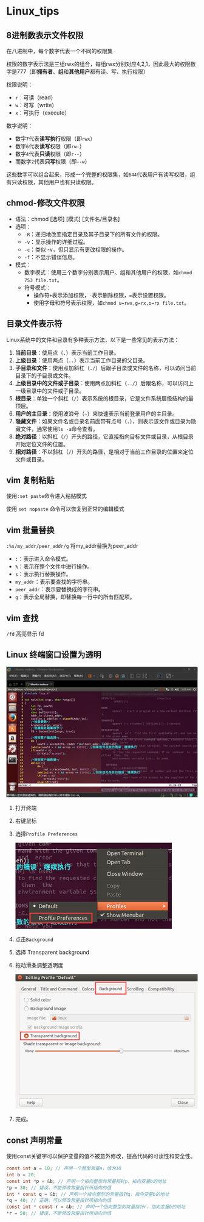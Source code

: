 # Linux_tips

## 8进制数表示文件权限

在八进制中，每个数字代表一个不同的权限集

权限的数字表示法是三组rwx的组合，每组rwx分别对应4,2,1，因此最大的权限数字是777（即**拥有者**、**组**和**其他用户**都有读、写、执行权限）

权限说明：

-  `r`：可读（read）
-  `w`：可写（write）
-  `x`：可执行（execute）

数字说明：

-  数字`7`代表**读写执行**权限（即`rwx`）
-  数字`6`代表**读写**权限（即`rw-`）
-  数字`4`代表**只读**权限（即`r--`）
-  而数字`2`代表**只写**权限（即`--w`）

这些数字可以组合起来，形成一个完整的权限集，如`644`代表用户有读写权限，组有只读权限，其他用户也有只读权限。





## chmod-修改文件权限

-  语法：chmod [选项] [模式] [文件名/目录名]
-  选项：
   -  `-R`：递归地改变指定目录及其子目录下的所有文件的权限。
   -  `-v`：显示操作的详细过程。
   -  `-c`：类似 -v，但只显示有更改权限的操作。
   -  `-f`：不显示错误信息。
-  模式：
   -  数字模式：使用三个数字分别表示用户、组和其他用户的权限，如`chmod 753 file.txt`。
   -  符号模式：
      -  操作符`+`表示添加权限，`-`表示删除权限，`=`表示设置权限。
      -  使用字母和符号表示权限，如`chmod u=rwx,g=rx,o=rx file.txt`。





## 目录文件表示符

Linux系统中的文件和目录有多种表示方法，以下是一些常见的表示方法：

1. **当前目录**：使用点（`.`）表示当前工作目录。
2. **上级目录**：使用两点（`..`）表示当前工作目录的父目录。
3. **子目录和文件**：使用点加斜杠（`./`）后跟子目录或文件的名称，可以访问当前目录下的子目录或文件。
4. **上级目录中的文件或子目录**：使用两点加斜杠（`../`）后跟名称，可以访问上一级目录中的文件或子目录。
5. **根目录**：单独一个斜杠（`/`）表示系统的根目录，它是文件系统层级结构的最顶层。
6. **用户的主目录**：使用波浪号（`~`）来快速表示当前登录用户的主目录。
7. **隐藏文件**：如果文件名或目录名前面带有点号（`.`），则表示该文件或目录为隐藏文件，通常使用`ls -a`命令查看。
8. **绝对路径**：以斜杠（`/`）开头的路径，它直接指向目标文件或目录，从根目录开始定位文件的位置。
9. **相对路径**：不以斜杠（`/`）开头的路径，是相对于当前工作目录的位置来定位文件或目录。





## vim 复制粘贴

使用`:set paste`命令进入粘贴模式

使用 `set nopaste` 命令可以恢复到正常的编辑模式





## vim 批量替换

`:%s/my_addr/peer_addr/g`  将my_addr替换为peer_addr

-  `:`：表示进入命令模式。
-  `%`：表示在整个文件中进行操作。
-  `s`：表示执行替换操作。
-  `my_addr`：表示要查找的字符串。
-  `peer_addr`：表示要替换成的字符串。
-  `g`：表示全局替换，即替换每一行中的所有匹配项。



## vim 查找

`/fd`  高亮显示 fd



## Linux 终端窗口设置为透明

![image-20240615150356584](./Linux_tips.assets/image-20240615150356584.png)

1.  打开终端

2.  右键鼠标

3.  选择`Profile Preferences`

    ![image-20240615150603985](./Linux_tips.assets/image-20240615150603985.png)

4.  点击`Background`

5.  选择 Transparent background

6.  拖动滑条调整透明度

    ![image-20240615150758466](./Linux_tips.assets/image-20240615150758466.png)

7.  完成。

## const 声明常量

使用const关键字可以保护变量的值不被意外修改，提高代码的可读性和安全性。

```c
const int a = 10; // 声明一个整型常量a，值为10
int b = 20;
const int *p = &b; // 声明一个指向整型的常量指针p，指向变量b的地址
*p = 30; // 错误，不能修改常量指针所指向的值
int * const q = &b; // 声明一个指向整型的常量指针q，指向变量b的地址
*q = 40; // 正确，可以修改常量指针所指向的值
const int * const r = &b; // 声明一个指向整型的常量指针r，指向变量b的地址
*r = 50; // 错误，不能修改常量指针所指向的值
```

